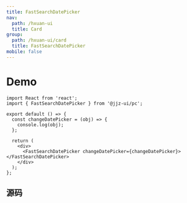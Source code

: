 ```yaml
---
title: FastSearchDatePicker
nav:
  path: /hxuan-ui
  title: Card
group:
  path: /hxuan-ui/card
  title: FastSearchDatePicker
mobile: false
---
```


# Demo

```tsx
import React from 'react';
import { FastSearchDatePicker } from '@jjz-ui/pc';

export default () => {
  const changeDatePicker = (obj) => {
    console.log(obj);
  };

  return (
    <div>
      <FastSearchDatePicker changeDatePicker={changeDatePicker}> </FastSearchDatePicker>
    </div>
  );
};
```

<API></API>

## 源码

<code src="./index.tsx" />

